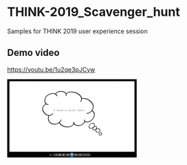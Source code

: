# THINK-2019_Scavenger_hunt
Samples for THINK 2019 user experience session

## Demo video
https://youtu.be/1u2qe3pJCyw

<img src="https://github.com/spackows/THINK-2019_Scavenger_hunt/raw/master/video-still.png" width="60%"/>

